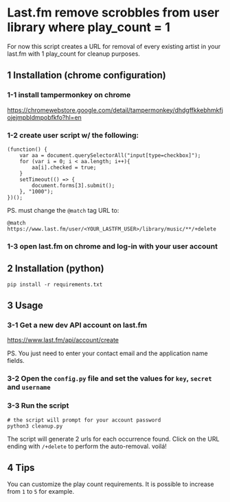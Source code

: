 # Last.fm remove scrobbles from user library where play_count = 1
For now this script creates a URL for removal of every existing artist in your last.fm with 1 play_count for cleanup purposes.

## 1 Installation (chrome configuration)

### 1-1 install tampermonkey on chrome
https://chromewebstore.google.com/detail/tampermonkey/dhdgffkkebhmkfjojejmpbldmpobfkfo?hl=en

### 1-2 create user script w/ the following:
```shell
(function() {
    var aa = document.querySelectorAll("input[type=checkbox]");
    for (var i = 0; i < aa.length; i++){
        aa[i].checked = true;
    }
    setTimeout(() => {
        document.forms[3].submit();
    }, "1000");
})();
```

PS. must change the `@match` tag URL to:

`@match        https://www.last.fm/user/<YOUR_LASTFM_USER>/library/music/**/+delete`

### 1-3 open last.fm on chrome and log-in with your user account

## 2 Installation (python)

```shell
pip install -r requirements.txt
```

## 3 Usage

### 3-1 Get a new dev API account on last.fm

https://www.last.fm/api/account/create

PS. You just need to enter your contact email and the application name fields.

### 3-2 Open the `config.py` file and set the values for `key`, `secret` and `username`

### 3-3 Run the script

```shell
# the script will prompt for your account password
python3 cleanup.py
```

The script will generate 2 urls for each occurrence found.
Click on the URL ending with `/+delete` to perform the auto-removal.
voilá!

## 4 Tips

You can customize the play count requirements. It is possible to increase from `1` to `5` for example.